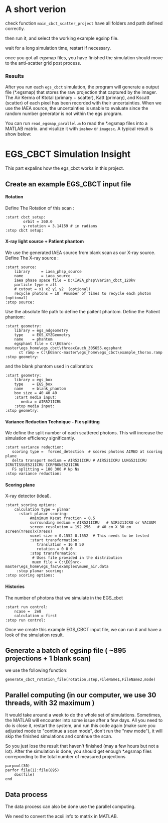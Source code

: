 # A short verion 

check function ``` main_cbct_scatter_project ``` have all folders and path defined correctly. 

then run it, and select the working example egsinp file.

wait for a long simulation time, restart if necessary. 

once you got all egsmap files, you have finished the simulation should move to the anti-scatter grid post process.

### Results 

After you run each ```egs_cbct``` simulation, the program will generate a output file (\*.egsmap) that stores the raw projection that captured by the imager. 
The Air Kerma of Ktotal (primary + scatter), Katt (primary), and Kscatt (scatter) of each pixel has been recorded with their uncertainties. 
When we use the IAEA source, the uncertainties is unable to evaluate since the random number generator is not within the egs program. 

You can run ```read_egsmap_parallel.m``` to read the \*.egsmap files into a MATLAB matrix. and visulize it with ```imshow``` or ```imagesc```.
A typical result is show below: 



# EGS_CBCT Simulation Insight

This part expalins how the egs_cbct works in this project.

## Create an example EGS_CBCT input file

#### Rotation 

Define The Rotation of this scan :

```
:start cbct setup:
        orbit = 360.0
        y-rotation = 3.14159 # in radians
:stop cbct setup:
```

#### X-ray light source + Patient phantom

We use the generated IAEA source from blank scan as our X-ray source. 
Define The X-ray source :

```
:start source:
	library 	= iaea_phsp_source
	name 		= iaea_source
	iaea phase space file = D:\IAEA_phsp\Varian_cbct_120kv 
	particle type = all
	# cutout = x1 x2 y1 y2  (optional)
	recycle photons = 10  #number of times to recycle each photon (optional)
:stop source:
```

Use the absolute file path to define the paitent phantom.
Define the Patient phantom: 

```
:start geometry:
    library = egs_ndgeometry
    type    = EGS_XYZGeometry
    name    = phantom
    egsphant file = C:\EGSnrc-master\egs_home\egs_cbct\throaxCauch_305655.egsphant
	  ct ramp = C:\EGSnrc-master\egs_home\egs_cbct\example_thorax.ramp
:stop geometry:
```
and the blank phantom used in calibration:
```
:start geometry:
    library = egs_box
    type    = EGS_box
    name    = blank_phantom
    box size = 40 40 40
    :start media input:
       media = AIR521ICRU
    :stop media input:
:stop geometry:
```

#### Variance Reduction Technique - Fix splitting

We define the split number of each scattered photons. This will increase the simulation efficiency significantly.

```
:start variance reduction:
   scoring type =  forced_detection  # scores photons AIMED at scoring plane  
   delta transport medium = AIR521ICRU # AIR521ICRU LUNG521ICRU ICRUTISSUE521ICRU ICRPBONE521ICRU
   FS splitting = 180 300 # Np Ns
:stop variance reduction:
```


#### Scoring plane

X-ray detector (ideal). 

```
:start scoring options:
    calculation type = planar 
      :start planar scoring:
           #minimum Kscat fraction = 0.5
           surrounding medium = AIR521ICRU   # AIR521ICRU or VACUUM 
           screen resolution = 192 256   # 40 cm X 30 cm screen(Yreso)x(Xreso)
           voxel size = 0.1552 0.1552  # This needs to be tested
           :start transformation:        
              translation = 16 0 50
              rotation = 0 0 0
           :stop transformation:
            # Uses file provided in the distribution
            muen file = C:\EGSnrc-master\egs_home\egs_fac\examples\muen_air.data
     :stop planar scoring:
:stop scoring options:
```
#### Histories

The number of photons that we simulate in the EGS_cbct

```
:start run control:
    ncase =  2e8
    calculation = first
:stop run control:
```

Once we create this example EGS_CBCT input file, we can run it and have a look of the simulation result.

## Generate a batch of egsinp file ( ~895 projections + 1 blank scan)

we use the following function:

```
generate_cbct_rotation_file(rotation,step,FileName1,FileName2,mode)
```

## Parallel computing (in our computer, we use 30 threads, with 32 maximum )

It would take around a week to do the whole set of simulations. Sometimes, the MATLAB will encounter into some issue after a few days. 
All you need to do is close it, restart the system, and run this code again (make sure you adjusted mode to "continue a scan mode", don't run the "new mode"), it will skip the finished simulations and continue the scan. 

So you just lose the result that haven't finished (may a few hours but not a lot). After the simulation is done, you should get enough \*.egsmap files correponding to the total number of measured projections

```
parpool(30)
parfor file(1):file(895)
	dos(file)
end
```

## Data process 

The data process can also be done use the parallel computing. 

We need to convert the acsii info to matrix in MATLAB. 
